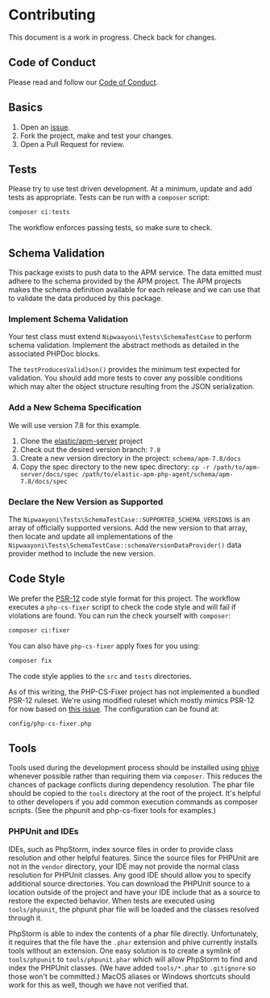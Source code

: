 # Contributing

This document is a work in progress. Check back for changes.

## Code of Conduct

Please read and follow our [Code of Conduct](../CODE_OF_CONDUCT.md).

## Basics

1. Open an [issue](https://github.com/nipwaayoni/elastic-apm-php-agent/issues).
2. Fork the project, make and test your changes.
3. Open a Pull Request for review.

## Tests

Please try to use test driven development. At a minimum, update and add tests as appropriate. Tests can be run with a `composer` script:

```bash
composer ci:tests
```

The workflow enforces passing tests, so make sure to check.

## Schema Validation

This package exists to push data to the APM service. The data emitted must adhere to the schema provided by the APM project. The APM projects makes the schema definition available for each release and we can use that to validate the data produced by this package.

### Implement Schema Validation

Your test class must extend `Nipwaayoni\Tests\SchemaTestCase` to perform schema validation. Implement the abstract methods as detailed in the associated PHPDoc blocks.

The `testProducesValidJson()` provides the minimum test expected for validation. You should add more tests to cover any possible conditions which may alter the object structure resulting from the JSON serialization.

### Add a New Schema Specification

We will use version 7.8 for this example.

1. Clone the [elastic/apm-server](https://github.com/elastic/apm-server) project
2. Check out the desired version branch: `7.8`
3. Create a new version directory in the project: `schema/apm-7.8/docs`
4. Copy the spec directory to the new spec directory: `cp -r /path/to/apm-server/docs/spec /path/to/elastic-apm-php-agent/schema/apm-7.8/docs/spec`

### Declare the New Version as Supported

The `Nipwaayoni\Tests\SchemaTestCase::SUPPORTED_SCHEMA_VERSIONS` is an array of officially supported versions. Add the new version to that array, then locate and update all implementations of the `Nipwaayoni\Tests\SchemaTestCase::schemaVersionDataProvider()` data provider method to include the new version. 

## Code Style

We prefer the [PSR-12](https://www.php-fig.org/psr/psr-12/) code style format for this project. The workflow executes a `php-cs-fixer` script to check the code style and will fail if violations are found. You can run the check yourself with `composer`:

```bash
composer ci:fixer
```

You can also have `php-cs-fixer` apply fixes for you using:

```bash
composer fix
```

The code style applies to the `src` and `tests` directories. 

As of this writing, the PHP-CS-Fixer project has not implemented a bundled PSR-12 ruleset. We're using  modified ruleset which mostly mimics PSR-12 for now based on [this issue](https://github.com/FriendsOfPHP/PHP-CS-Fixer/issues/4502). The configuration can be found at:

```
config/php-cs-fixer.php
```

## Tools

Tools used during the development process should be installed using [phive](https://github.com/phar-io/phive) whenever possible rather than requiring them via `composer`. This reduces the chances of package conflicts during dependency resolution. The phar file should be copied to the `tools` directory at the root of the project. It's helpful to other developers if you add common execution commands as composer scripts. (See the phpunit and php-cs-fixer tools for examples.)

### PHPUnit and IDEs

IDEs, such as PhpStorm, index source files in order to provide class resolution and other helpful features. Since the source files for PHPUnit are not in the `vendor` directory, your IDE may not provide the normal class resolution for PHPUnit classes. Any good IDE should allow you to specify additional source directories. You can download the PHPUnit source to a location outside of the project and have your IDE include that as a source to restore the expected behavior. When tests are executed using `tools/phpunit`, the phpunit phar file will be loaded and the classes resolved through it.

PhpStorm is able to index the contents of a phar file directly. Unfortunately, it requires that the file have the `.phar` extension and phive currently installs tools without an extension. One easy solution is to create a symlink of `tools/phpunit` to `tools/phpunit.phar` which will allow PhpStorm to find and index the PHPUnit classes. (We have added `tools/*.phar` to `.gitignore` so those won't be committed.) MacOS aliases or Windows shortcuts should work for this as well, though we have not verified that.
